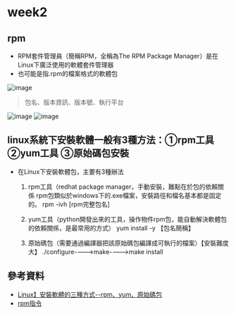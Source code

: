 # week2
## rpm
* RPM套件管理員（簡稱RPM，全稱為The RPM Package Manager）是在Linux下廣泛使用的軟體套件管理器
* 也可能是指.rpm的檔案格式的軟體包
 
![image](https://user-images.githubusercontent.com/62127656/134854003-a727e846-8c51-4b36-8064-741c609f4d5e.png)
> 包名、版本資訊、版本號、執行平台

![image](https://user-images.githubusercontent.com/62127656/134855810-e30f5c7d-3884-4027-aee9-11b77b9f8da8.png)
![image](https://user-images.githubusercontent.com/62127656/134857925-f6290964-c378-4d09-990a-62e0603acc7b.png)

## linux系統下安裝軟體一般有3種方法：①rpm工具    ②yum工具    ③原始碼包安裝
* 在Linux下安裝軟體包，主要有3種辦法
  1. rpm工具（redhat package manager，手動安裝，難點在於包的依賴關係 rpm包類似於windows下的.exe檔案，安裝路徑和檔名基本都是固定的。 rpm -ivh [rpm完整包名] 

  2. yum工具（python開發出來的工具，操作物件rpm包，能自動解決軟體包的依賴關係，是最常用的方式） yum install -y 【包名簡稱】

  3. 原始碼包（需要通過編譯器把該原始碼包編譯成可執行的檔案）【安裝難度大】 ./configure---->make---->make install
## 參考資料
* [Linux】安裝軟體的三種方式--rpm、yum、原始碼包](https://www.itread01.com/content/1542075865.html)
* [rpm指令](https://mitblog.pixnet.net/blog/post/31457516)
